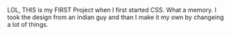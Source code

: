 LOL, THIS is my FIRST Project when I first started CSS. What a memory. I took the design from an indian guy and than I make it my own by changeing a lot of things.

